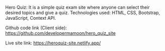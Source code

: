 Hero Quiz: 
It is a simple quiz exam site where anyone can select their desired topics and give a quiz. Technologies used: HTML, CSS, Bootstrap, JavaScript, Context API.

Github code link (Client side): 
https://github.com/developermamoon/hero_quiz_site

Live site link: https://heroquiz-site.netlify.app/
